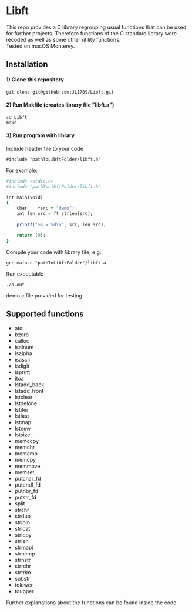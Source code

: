 # Libft
This repo provides a C library regrouping usual functions that can be used for further projects. Therefore functions of the C standard library were recoded as well as some other utility functions.  
Tested on macOS Monterey.

## Installation

#### 1) Clone this repository 
```
git clone git@github.com:JL1709/Libft.git
```

#### 2) Run Makfile (creates library file "libft.a")
```
cd Libft
make
```

#### 3)  Run program with library
Include header file to your code
```
#include "pathToLibftFolder/libft.h"
```
For example:
```ruby
#include <stdio.h>
#include "pathToLibftFolder/libft.h"

int main(void)
{
	char	*src = "demo";
	int	len_src = ft_strlen(src);
	
	printf("%s = %d\n", src, len_src);

	return (0);
}
```

Compile your code with library file, e.g.
```
gcc main.c "pathToLibftFolder"/libft.a
```

Run executable
```
./a.out
```
demo.c file provided for testing

## Supported functions
- atoi
- bzero
- calloc
- isalnum
- isalpha
- isascii
- isdigit
- isprint
- itoa
- lstadd_back
- lstadd_front
- lstclear
- lstdelone
- lstiter
- lstlast
- lstmap
- lstnew
- lstsize
- memccpy
- memchr
- memcmp
- memcpy  
- memmove
- memset
- putchar_fd
- putendl_fd
- putnbr_fd
- putstr_fd
- split
- strchr
- strdup
- strjoin
- strlcat
- strlcpy
- strlen
- strmapi
- strncmp
- strnstr
- strrchr
- strtrim
- substr
- tolower
- toupper
		
Further explanations about the functions can be found inside the code

